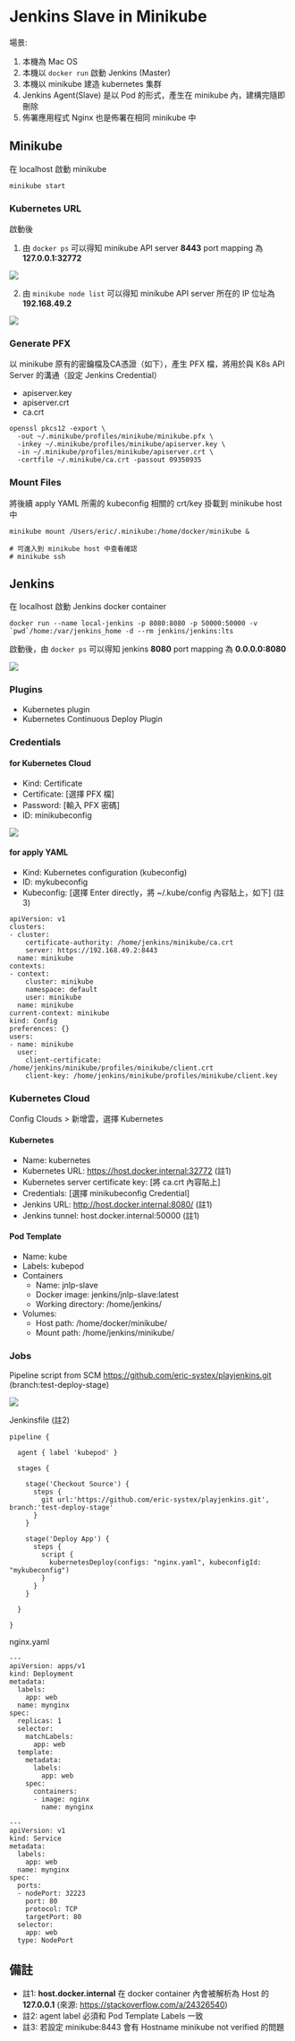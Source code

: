 # Jenkins Slave in Minikube
場景:
1. 本機為 Mac OS
2. 本機以 `docker run` 啟動 Jenkins (Master)
3. 本機以 minikube 建造 kubernetes 集群
4. Jenkins Agent(Slave) 是以 Pod 的形式，產生在 minikube 內，建構完隨即刪除
5. 佈署應用程式 Nginx 也是佈署在相同 minikube 中

## Minikube
在 localhost 啟動 minikube
```
minikube start
```

### Kubernetes URL
啟動後

1. 由 `docker ps` 可以得知 minikube API server **8443** port mapping 為 **127.0.0.1:32772**

![](https://i.imgur.com/uGZehFG.png)

2. 由 `minikube node list`  可以得知 minikube API server 所在的 IP 位址為 **192.168.49.2**

![](https://i.imgur.com/NV9yhpv.png)



### Generate PFX
以 minikube 原有的密鑰檔及CA憑證（如下），產生 PFX 檔，將用於與 K8s API Server 的溝通（設定 Jenkins Credential）
* apiserver.key
* apiserver.crt
* ca.crt

```
openssl pkcs12 -export \
  -out ~/.minikube/profiles/minikube/minikube.pfx \
  -inkey ~/.minikube/profiles/minikube/apiserver.key \
  -in ~/.minikube/profiles/minikube/apiserver.crt \
  -certfile ~/.minikube/ca.crt -passout 09350935
```


### Mount Files
將後續 apply YAML 所需的 kubeconfig 相關的 crt/key 掛載到 minikube host 中

```
minikube mount /Users/eric/.minikube:/home/docker/minikube &

# 可進入到 minikube host 中查看確認
# minikube ssh
```



## Jenkins

在 localhost 啟動 Jenkins docker container
```
docker run --name local-jenkins -p 8080:8080 -p 50000:50000 -v `pwd`/home:/var/jenkins_home -d --rm jenkins/jenkins:lts
```

啟動後，由 `docker ps` 可以得知 jenkins **8080** port mapping 為 **0.0.0.0:8080**

![](https://i.imgur.com/uGZehFG.png)



### Plugins
* Kubernetes plugin
* Kubernetes Continuous Deploy Plugin

### Credentials

#### for Kubernetes Cloud
* Kind: Certificate
* Certificate: [選擇 PFX 檔]
* Password: [輸入 PFX 密碼]
* ID: minikubeconfig

![](https://i.imgur.com/4Ng7yhc.png)

#### for apply YAML
* Kind: Kubernetes configuration (kubeconfig)
* ID: mykubeconfig
* Kubeconfig: [選擇 Enter directly，將 ~/.kube/config 內容貼上，如下] (註3)

```yaml=
apiVersion: v1
clusters:
- cluster:
    certificate-authority: /home/jenkins/minikube/ca.crt
    server: https://192.168.49.2:8443
  name: minikube
contexts:
- context:
    cluster: minikube
    namespace: default
    user: minikube
  name: minikube
current-context: minikube
kind: Config
preferences: {}
users:
- name: minikube
  user:
    client-certificate: /home/jenkins/minikube/profiles/minikube/client.crt
    client-key: /home/jenkins/minikube/profiles/minikube/client.key
```

### Kubernetes Cloud
Config Clouds > 新增雲，選擇 Kubernetes

#### Kubernetes
* Name: kubernetes
* Kubernetes URL: https://host.docker.internal:32772 (註1)
* Kubernetes server certificate key: [將 ca.crt 內容貼上]
* Credentials: [選擇 minikubeconfig Credential]
* Jenkins URL: http://host.docker.internal:8080/ (註1)
* Jenkins tunnel: host.docker.internal:50000 (註1)

#### Pod Template
* Name: kube
* Labels: kubepod
* Containers
    * Name: jnlp-slave
    * Docker image: jenkins/jnlp-slave:latest
    * Working directory: /home/jenkins/
* Volumes: 
    * Host path: /home/docker/minikube/
    * Mount path: /home/jenkins/minikube/


### Jobs

Pipeline script from SCM
https://github.com/eric-systex/playjenkins.git (branch:test-deploy-stage)

![](https://i.imgur.com/feCRMe4.png)


Jenkinsfile (註2)

```groovy=
pipeline {

  agent { label 'kubepod' }

  stages {

    stage('Checkout Source') {
      steps {
        git url:'https://github.com/eric-systex/playjenkins.git', branch:'test-deploy-stage'
      }
    }

    stage('Deploy App') {
      steps {
        script {
          kubernetesDeploy(configs: "nginx.yaml", kubeconfigId: "mykubeconfig")
        }
      }
    }

  }

}
```


nginx.yaml

```yaml=
---
apiVersion: apps/v1
kind: Deployment
metadata:
  labels:
    app: web
  name: mynginx
spec:
  replicas: 1
  selector:
    matchLabels:
      app: web
  template:
    metadata:
      labels:
        app: web
    spec:
      containers:
      - image: nginx
        name: mynginx

---
apiVersion: v1
kind: Service
metadata:
  labels:
    app: web
  name: mynginx
spec:
  ports:
  - nodePort: 32223
    port: 80
    protocol: TCP
    targetPort: 80
  selector:
    app: web
  type: NodePort
```




## 備註

* 註1: **host.docker.internal** 在 docker container 內會被解析為 Host 的 **127.0.0.1** (來源: https://stackoverflow.com/a/24326540)
* 註2: agent label 必須和 Pod Template Labels 一致
* 註3: 若設定 minikube:8443 會有 Hostname minikube not verified 的問題


